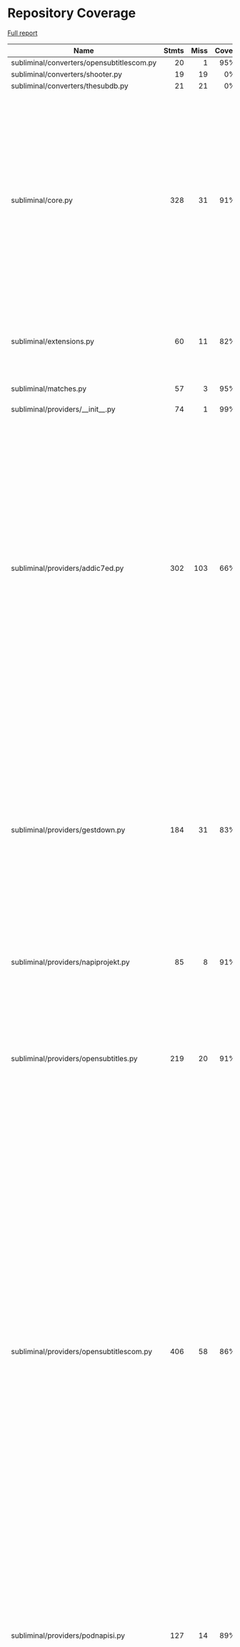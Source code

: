 # Repository Coverage

[Full report](https://htmlpreview.github.io/?https://github.com/Diaoul/subliminal/blob/python-coverage-comment-action-data/htmlcov/index.html)

| Name                                      |    Stmts |     Miss |   Cover |   Missing |
|------------------------------------------ | -------: | -------: | ------: | --------: |
| subliminal/converters/opensubtitlescom.py |       20 |        1 |     95% |        40 |
| subliminal/converters/shooter.py          |       19 |       19 |      0% |      3-37 |
| subliminal/converters/thesubdb.py         |       21 |       21 |      0% |      3-50 |
| subliminal/core.py                        |      328 |       31 |     91% |103-104, 133-134, 161-162, 167-169, 187-188, 194, 248-249, 318-320, 457-458, 491-501, 570-572, 625, 633-634 |
| subliminal/extensions.py                  |       60 |       11 |     82% |57-59, 71-72, 76-77, 99-100, 117-118 |
| subliminal/matches.py                     |       57 |        3 |     95% |70, 136, 145 |
| subliminal/providers/\_\_init\_\_.py      |       74 |        1 |     99% |       259 |
| subliminal/providers/addic7ed.py          |      302 |      103 |     66% |167-177, 252-258, 263, 279, 288-289, 311-339, 343-357, 376-406, 410-420, 430, 467-468, 479-489, 525, 528, 544-545, 557-558, 595, 602-603, 613, 626-627, 631 |
| subliminal/providers/gestdown.py          |      184 |       31 |     83% |113-119, 174, 188, 246, 252-254, 260-261, 283, 299-300, 329-330, 379, 386-387, 399, 402, 409-411, 416-417, 421 |
| subliminal/providers/napiprojekt.py       |       85 |        8 |     91% |70, 107, 117-122, 140 |
| subliminal/providers/opensubtitles.py     |      219 |       20 |     91% |108-112, 120, 128, 153-154, 164-167, 255, 333, 420, 422, 424, 426, 428, 430 |
| subliminal/providers/opensubtitlescom.py  |      406 |       58 |     86% |139, 293-297, 328, 347-348, 407, 415, 421-422, 430-431, 436, 438-439, 459-460, 473, 480-481, 493, 500, 507, 515, 532, 540-544, 557, 571, 590, 617, 620-622, 625, 633, 645, 649, 740, 747, 754-758, 766-767, 839, 841, 843, 845, 847, 849 |
| subliminal/providers/podnapisi.py         |      127 |       14 |     89% |64, 111, 136, 167-168, 171-172, 204-205, 219, 230, 235, 249-250 |
| subliminal/providers/tvsubtitles.py       |      166 |       15 |     91% |74, 148, 163, 176-177, 201, 237, 279, 298-299, 304, 319-320, 329-330 |
| subliminal/refiners/hash.py               |       74 |       19 |     74% |83-86, 97-107, 136-137, 146, 149 |
| subliminal/refiners/metadata.py           |       67 |       28 |     58% |34, 39-40, 51-55, 61-68, 75-76, 78-79, 84, 94-99, 101-105, 111 |
| subliminal/refiners/omdb.py               |      167 |       34 |     80% |29-31, 73-84, 97-98, 125-126, 128, 178, 201, 211-212, 217-218, 225-226, 252-253, 258-259, 266-267, 279-280, 311 |
| subliminal/refiners/tmdb.py               |      164 |       27 |     84% |25-27, 126, 132, 137, 181, 193-197, 209-213, 235-236, 242-243, 263, 280-281, 286-287, 295 |
| subliminal/refiners/tvdb.py               |      225 |       27 |     88% |39, 182, 184, 256, 273-279, 295, 311, 325, 329, 359-360, 364-365, 369, 375-376, 449-450, 452-453, 473-474 |
| subliminal/score.py                       |       84 |       18 |     79% |111-115, 150, 198-199, 201-202, 204-205, 207-208, 211-212, 226-227 |
| subliminal/subtitle.py                    |      233 |       44 |     81% |143, 165, 173, 179-183, 243, 248-250, 293-295, 298, 301, 348, 351, 354, 357, 360, 384, 386, 389-398, 455, 473-475, 488-494, 516-517, 520 |
| subliminal/utils.py                       |       77 |        6 |     92% |132, 141, 155, 158, 160, 164 |
| subliminal/video.py                       |      127 |        3 |     98% |250, 383, 472 |
|                                 **TOTAL** | **3373** |  **542** | **84%** |           |

7 files skipped due to complete coverage.


## Setup coverage badge

Below are examples of the badges you can use in your main branch `README` file.

### Direct image

[![Coverage badge](https://raw.githubusercontent.com/Diaoul/subliminal/python-coverage-comment-action-data/badge.svg)](https://htmlpreview.github.io/?https://github.com/Diaoul/subliminal/blob/python-coverage-comment-action-data/htmlcov/index.html)

This is the one to use if your repository is private or if you don't want to customize anything.

### [Shields.io](https://shields.io) Json Endpoint

[![Coverage badge](https://img.shields.io/endpoint?url=https://raw.githubusercontent.com/Diaoul/subliminal/python-coverage-comment-action-data/endpoint.json)](https://htmlpreview.github.io/?https://github.com/Diaoul/subliminal/blob/python-coverage-comment-action-data/htmlcov/index.html)

Using this one will allow you to [customize](https://shields.io/endpoint) the look of your badge.
It won't work with private repositories. It won't be refreshed more than once per five minutes.

### [Shields.io](https://shields.io) Dynamic Badge

[![Coverage badge](https://img.shields.io/badge/dynamic/json?color=brightgreen&label=coverage&query=%24.message&url=https%3A%2F%2Fraw.githubusercontent.com%2FDiaoul%2Fsubliminal%2Fpython-coverage-comment-action-data%2Fendpoint.json)](https://htmlpreview.github.io/?https://github.com/Diaoul/subliminal/blob/python-coverage-comment-action-data/htmlcov/index.html)

This one will always be the same color. It won't work for private repos. I'm not even sure why we included it.

## What is that?

This branch is part of the
[python-coverage-comment-action](https://github.com/marketplace/actions/python-coverage-comment)
GitHub Action. All the files in this branch are automatically generated and may be
overwritten at any moment.